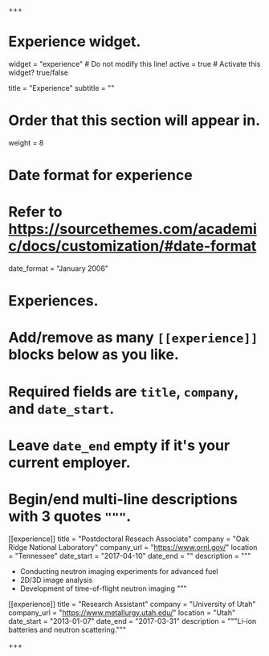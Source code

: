 +++
# Experience widget.
widget = "experience"  # Do not modify this line!
active = true  # Activate this widget? true/false

title = "Experience"
subtitle = ""

# Order that this section will appear in.
weight = 8

# Date format for experience
#   Refer to https://sourcethemes.com/academic/docs/customization/#date-format
date_format = "January 2006"

# Experiences.
#   Add/remove as many `[[experience]]` blocks below as you like.
#   Required fields are `title`, `company`, and `date_start`.
#   Leave `date_end` empty if it's your current employer.
#   Begin/end multi-line descriptions with 3 quotes `"""`.
[[experience]]
  title = "Postdoctoral Reseach Associate"
  company = "Oak Ridge National Laboratory"
  company_url = "https://www.ornl.gov/"
  location = "Tennessee"
  date_start = "2017-04-10"
  date_end = ""
  description = """
  <!-- Responsibilities include: -->
  
  * Conducting neutron imaging experiments for advanced fuel
  * 2D/3D image analysis
  * Development of time-of-flight neutron imaging
  """

[[experience]]
  title = "Research Assistant"
  company = "University of Utah"
  company_url = "https://www.metallurgy.utah.edu/"
  location = "Utah"
  date_start = "2013-01-07"
  date_end = "2017-03-31"
  description = """Li-ion batteries and neutron scattering."""

+++

